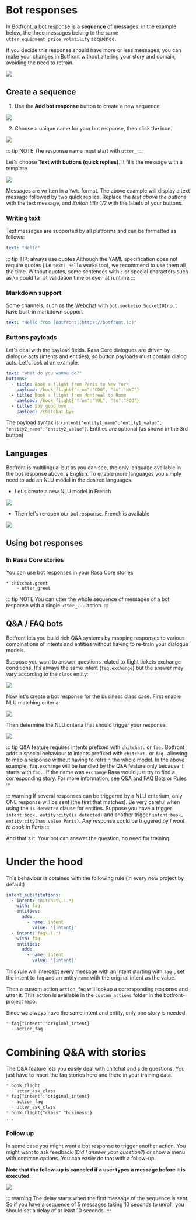 # Bot responses

In Botfront, a bot response is a **sequence** of messages: in the example below, the three messages belong to the same `utter_equipment_price_volatility` sequence. 

If you decide this response should have more or less messages, you can make your changes in Botfront without altering your story and domain, avoiding the need to retrain.

![](../../images/bot_response_sequence_example.png)


## Create a sequence

1. Use the **Add bot response** button to create a new sequence

![](../../images/bot_responses_1.png)

2. Choose a unique name for your bot response, then click the <i class="fas fa-plus"></i> icon.
   
![](../../images/bot_responses_2.png)

::: tip NOTE
The response name must start with `utter_`
:::

Let's choose **Text with buttons (quick replies)**. It fills the message with a template. 

![](../../images/bot_responses_3.png)

Messages are written in a `YAML` format. The above example will display a text message followed by two quick replies. Replace the _text above the buttons_ with the text message, and _Button title 1/2_ with the labels of your buttons.

### Writing text

Text messages are supported by all platforms and can be formatted as follows:

```yaml
text: "Hello"
```

::: tip TIP: always use quotes
Although the YAML specification does not require quotes ( i.e `text: Hello` works too), we recommend to use them all the time. Without quotes, some sentences with `:` or special characters such as `\n` could fail at validation time or even at runtime
:::

### Markdown support

Some channels, such as the [Webchat](https://github.com/mrbot-ai/rasa-webchat) with `bot.socketio.SocketIOInput` have built-in markdown support

```yaml
text: "Hello from [Botfront](https://botfront.io)"
```

### Buttons payloads

Let's deal with the `payload` fields. Rasa Core dialogues are driven by dialogue acts (intents and entities), so button payloads must contain dialog acts. Let's look at an example:

```yaml
text: "What do you wanna do?"
buttons:
  - title: Book a flight from Paris to New York
    payload: /book_flight{"from":"CDG", "to":"NYC"}
  - title: Book a flight from Montreal to Rome
    payload: /book_flight{"from":"YUL", "to":"FCO"}
  - title: Say good bye
    payload: /chitchat.bye
```

The payload syntax is `/intent{"entity1_name":"entity1_value", "entity2_name":"entity2_value"}`.
Entities are optional (as shown in the 3rd button)

## Languages

Botfront is multilingual but as you can see, the only language available in the bot response above is English. To enable more languages you simply need to add an NLU model in the desired languages.

* Let's create a new NLU model in French

![](../../images/bot_responses_4.png)

* Then let's re-open our bot response. French is available

![](../../images/bot_responses_5.png)

## Using bot responses

### In Rasa Core stories

You can use bot responses in your Rasa Core stories

```Story
* chitchat.greet
    - utter_greet
```

::: tip NOTE
You can utter the whole sequence of messages of a bot response with a single `utter_...` action.
:::

## Q&A / FAQ bots

Botfront lets you build rich Q&A systems by mapping responses to various combinations of intents and entities without having to re-train your dialogue models.

Suppose you want to answer questions related to flight tickets exchange conditions. It's always the same intent (`faq.exchange`) but the answer may vary according to the `class` entity:

![](../../images/faq_1.png)

Now let's create a bot response for the business class case. First enable NLU matching criteria:

![](../../images/bot_responses_6.png)

Then determine the NLU criteria that should trigger your response. 

![](../../images/faq_2.png)

::: tip Q&A feature requires intents prefixed with <code>chitchat.</code> or <code>faq.</code>
Botfront adds a special behaviour to intents prefixed with `chitchat.` or `faq.` allowing to map a response without having to retrain the whole model. In the above example, `faq.exchange` will be handled by the Q&A feature only because it starts with `faq.`. If the name was `exchange` Rasa would just try to find a corresponding story.
For more information, see [Q&A and FAQ Bots](/guide/bot-responses/#q-a-faq-bots) or [Rules](/guide/users/rules.html)
:::

::: warning
If several responses can be triggered by a NLU criterium, only ONE response will be sent (the first that matches). Be very careful when using the `is detected` clause for entities. Suppose you have a trigger `intent:book, entity:city(is detected)` and another trigger `intent:book, entity:city(has value Paris)`. Any response could be triggered by _I want to book in Paris_
:::

And that's it. Your bot can answer the question, no need for training.

# Under the hood

This behaviour is obtained with the following rule (in every new project by default)

```yaml
intent_substitutions:
  - intent: chitchat\.(.*)
    with: faq
    entities:
      add:
        - name: intent
          value: '{intent}'
  - intent: faq\.(.*)
    with: faq
    entities:
      add:
        - name: intent
          value: '{intent}'
```

This rule will intercept every message with an intent starting with `faq.`, set the intent to `faq` and an entity `name` with the original intent as the value.

Then a custom action `action_faq` will lookup a corresponding response and utter it. This action is available in the `custom_actions` folder in the botfront-project repo.

Since we always have the same intent and entity, only one story is needed:

```md
* faq{"intent":"original_intent}
  - action_faq
```

# Combining Q&A with stories

The Q&A feature lets you easily deal with chitchat and side questions. You just have to insert the faq stories here and there in your training data.

```md
* book_flight
  - utter_ask_class
* faq{"intent":"original_intent}
  - action_faq
  - utter_ask_class
* book_flight{"class":"business:}
...
```

### Follow up

In some case you might want a bot response to trigger another action. You might want to ask feedback (_Did I answer your question?_) or show a menu with common options. You can easily do that with a follow-up. 

**Note that the follow-up is canceled if a user types a message before it is executed.**

![](../../images/bot_responses_8.png)

::: warning
The delay starts when the first message of the sequence is sent. So if you have a sequence of 5 messages taking 10 seconds to unroll, you should set a delay of at least 10 seconds.
:::



